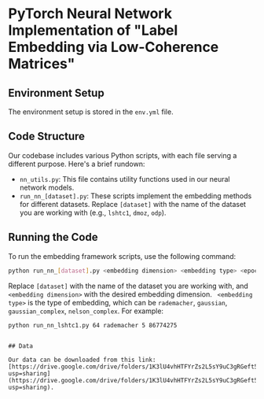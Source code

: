 # PyTorch Neural Network Implementation of "Label Embedding via Low-Coherence Matrices"

## Environment Setup

The environment setup is stored in the `env.yml` file. 

## Code Structure

Our codebase includes various Python scripts, with each file serving a different purpose. Here's a brief rundown:

- `nn_utils.py`: This file contains utility functions used in our neural network models.
- `run_nn_[dataset].py`: These scripts implement the embedding methods for different datasets. Replace `[dataset]` with the name of the dataset you are working with (e.g., `lshtc1`, `dmoz`, `odp`).

## Running the Code

To run the embedding framework scripts, use the following command:

```bash
python run_nn_[dataset].py <embedding dimension> <embedding type> <epochs to train> <random seed>
```

Replace `[dataset]` with the name of the dataset you are working with, and `<embedding dimension>` with the desired embedding dimension. ` <embedding type>` is the type of embedding, which can be `rademacher`, `gaussian`, `gaussian_complex`, `nelson_complex`. For example:

```bash
python run_nn_lshtc1.py 64 rademacher 5 86774275
```

```

## Data

Our data can be downloaded from this link: [https://drive.google.com/drive/folders/1K3lU4vhHTFYrZs2L5sY9uC3gRGeft5aS?usp=sharing](https://drive.google.com/drive/folders/1K3lU4vhHTFYrZs2L5sY9uC3gRGeft5aS?usp=sharing).
